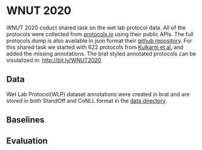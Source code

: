 # WNUT 2020


WNUT 2020 coduct shared task on the wet lab protocol data. All of the protocols were collected from [protocols.io](https://www.protocols.io/) using their public APIs. The full protocols dump is also available in json format their [github repository](https://github.com/protocolsio/protocols). For this shared task we started with 622 protocols from [Kulkarni et al.](https://www.aclweb.org/anthology/N18-2016/) and added the missing annotations. The brat styled annotated protocols can be visulalized in: http://bit.ly/WNUT2020



## Data
Wet Lab Protocol(WLP) dataset annotations were created in brat and are stored in both StandOff and CoNLL format in the  [data directory](./data/Readme.md).


## Baselines

## Evaluation

